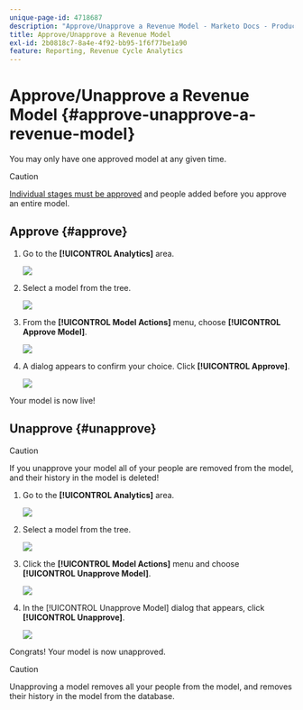 ```yaml
---
unique-page-id: 4718687
description: "Approve/Unapprove a Revenue Model - Marketo Docs - Product Documentation"
title: Approve/Unapprove a Revenue Model
exl-id: 2b0818c7-8a4e-4f92-bb95-1f6f77be1a90
feature: Reporting, Revenue Cycle Analytics
---
```

# Approve/Unapprove a Revenue Model {#approve-unapprove-a-revenue-model}

You may only have one approved model at any given time.

>[!CAUTION]
>
>[Individual stages must be approved](/help/marketo/product-docs/reporting/revenue-cycle-analytics/revenue-cycle-models/approving-stages-and-assigning-leads-to-a-revenue-model.md) and people added before you approve an entire model.

## Approve {#approve}

1. Go to the **[!UICONTROL Analytics]** area.

   ![](assets/image2017-3-28-8-3a9-3a16.png)

1. Select a model from the tree.

   ![](assets/image2015-4-28-13-3a25-3a17.png)

1. From the **[!UICONTROL Model Actions]** menu, choose **[!UICONTROL Approve Model]**.

   ![](assets/image2015-4-28-14-3a6-3a3.png)

1. A dialog appears to confirm your choice. Click **[!UICONTROL Approve]**.

   ![](assets/image2015-4-28-14-3a6-3a49.png)

Your model is now live!

## Unapprove {#unapprove}

>[!CAUTION]
>
>If you unapprove your model all of your people are removed from the model, and their history in the model is deleted!

1. Go to the **[!UICONTROL Analytics]** area.

   ![](assets/image2017-3-28-8-3a9-3a30.png)

1. Select a model from the tree.

   ![](assets/image2015-4-28-13-3a25-3a17.png)

1. Click the **[!UICONTROL Model Actions]** menu and choose **[!UICONTROL Unapprove Model]**.

   ![](assets/image2015-4-28-13-3a28-3a0.png)

1. In the [!UICONTROL Unapprove Model] dialog that appears, click **[!UICONTROL Unapprove]**.

   ![](assets/image2017-3-28-8-3a21-3a9.png)

Congrats! Your model is now unapproved.

>[!CAUTION]
>
>Unapproving a model removes all your people from the model, and removes their history in the model from the database.
